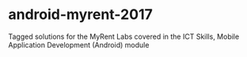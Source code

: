 # android-myrent-2017
Tagged solutions for the MyRent Labs covered in the ICT Skills, Mobile Application Development (Android) module

